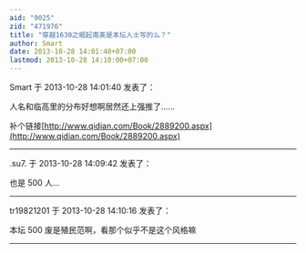 ```yaml
---
aid: "9025"
zid: "471976"
title: "穿越1630之崛起南美是本坛人士写的么？"
author: Smart
date: 2013-10-28 14:01:40+07:00
lastmod: 2013-10-28 14:10:00+07:00
---
```


Smart 于 2013-10-28 14:01:40 发表了：

人名和临高里的分布好想啊居然还上强推了……

补个链接[http://www.qidian.com/Book/2889200.aspx](http://www.qidian.com/Book/2889200.aspx)

---

.su7. 于 2013-10-28 14:09:42 发表了：

也是 500 人…

---

tr19821201 于 2013-10-28 14:10:16 发表了：

本坛 500 废是殖民范啊，看那个似乎不是这个风格嘛

---
